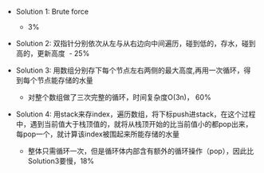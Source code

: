 - Solution 1: Brute force
  - 3%  
  
- Solution 2: 双指针分别依次从左与从右边向中间遍历，碰到低的，存水，碰到高的，更新高度
  - 25%

- Solution 3: 用数组分别存下每个节点左右两侧的最大高度,再用一次循环，得到每个节点能存储的水量
  - 对整个数组做了三次完整的循环，时间复杂度O(3n)， 60%
  
- Solution 4: 用stack来存index，遍历数组，将下标push进stack，在这个过程中，遇到当前值大于栈顶值的，就将从栈顶开始的比当前值小的都pop出来，每pop一个，就计算该index被围起来所能存储的水量
  - 整体只需循环一次，但是循环体内部含有额外的循环操作（pop），因此比Solution3要慢，18%

